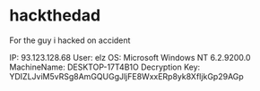 # hackthedad
For the guy i hacked on accident

IP: 93.123.128.68
User: elz
OS: Microsoft Windows NT 6.2.9200.0
MachineName: DESKTOP-17T4B1O
Decryption Key: YDIZLJviM5vRSg8AmGQUGgJljFE8WxxERp8yk8XfIjkGp29AGp
